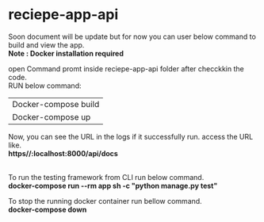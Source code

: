 # reciepe-app-api

Soon document will be update but for now you can user below command to build and view the app.
</br><b>Note : Docker installation required</b>

open Command promt inside reciepe-app-api folder after checckkin the code.</br>
RUN below command:
<table>
  <tr>
 <td> Docker-compose build</td>
  </tr>
  <tr>
     <td> Docker-compose up</td>
  </tr>
</table>
Now, you can see the URL in the logs if it successfully run.
access the URL like.
</br><b>https//:localhost:8000/api/docs</b></br>

</br>To run the testing framework from CLI run below command.</br>
<b>docker-compose run --rm app sh -c "python manage.py test"</b>

To stop the running docker container run bellow command.</br>
<b> docker-compose down </b>

